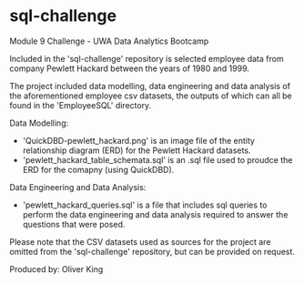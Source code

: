 # sql-challenge
Module 9 Challenge - UWA Data Analytics Bootcamp

Included in the 'sql-challenge' repository is selected employee data from company 
Pewlett Hackard between the years of 1980 and 1999.

The project included data modelling, data engineering and data analysis of the 
aforementioned employee csv datasets, the outputs of which can all be found in
the 'EmployeeSQL' directory.

Data Modelling:
- 'QuickDBD-pewlett_hackard.png' is an image file of the entity relationship diagram
(ERD) for the Pewlett Hackard datasets.
- 'pewlett_hackard_table_schemata.sql' is an .sql file used to proudce the ERD for
the comapny (using QuickDBD).

Data Engineering and Data Analysis:
- 'pewlett_hackard_queries.sql' is a file that includes sql queries to perform the data engineering and data analysis required to answer the questions that were posed.

Please note that the CSV datasets used as sources for the project are omitted from
the 'sql-challenge' repository, but can be provided on request.

Produced by: Oliver King